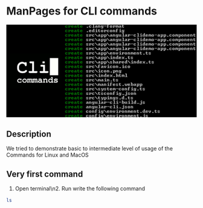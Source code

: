 # ManPages for CLI commands

![Main Image](CLI.jpg)

## Description
We tried to demonstrate basic to intermediate level of  usage of the Commands for Linux and MacOS

## Very first command
1. Open terminal\n2. Run write the following command
```bash
ls
